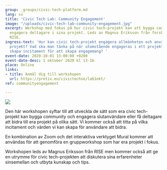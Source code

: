 ```yaml
---
group: _groups/civic-tech-platform.md
lang: sv
title: 'Civic Tech Lab: Community Engagement'
image: "/uploads/civic-tech-lab-community-engagement.jpg"
excerpt: Workshop med fokus på hur civic tech-projekt kan att bygga community och
  engagera deltagare i sina projekt. Leds av Magnus Eriksson från forskningsinstitutet
  RISE.
ingress-text: 'Hur kan civic tech-projekt engagera allmänheten och användare i sina
  projekt? Vad ska man tänka på när utomstående engageras i ett projekt? Hur kan man
  skapa incitament för att skapa engagemang? '
event-date: 2020-10-01 13:00:00 +0200
event-date-desc: 1 oktober 2020 kl 13-16
place: Online
links:
- title: Anmäl dig till workshopen
  url: https://pretix.eu/civictechse/lab1okt/
ref: communityengagement

---
```

![](/uploads/civic-tech-lab-community-engagement.jpg)

Den här workshopen syftar till att utveckla de sätt som era civic tech-projekt kan bygga community och engagera slutanvändare eller få deltagare att bidra till era projekt på olika sätt. Vi kommer också att titta på vilka incitament och värden vi kan skapa för användare att bidra.

En kombination av Zoom och det interaktiva verktyget Mural kommer att användas för att genomföra en gruppworkshop som har era projekt i fokus.

Workshopen leds av Magnus Eriksson från RISE men kommer också att ge en utrymme för civic tech-projekten att diskutera sina erfarenheter sinsemellan och utbyta kunskap och tips.